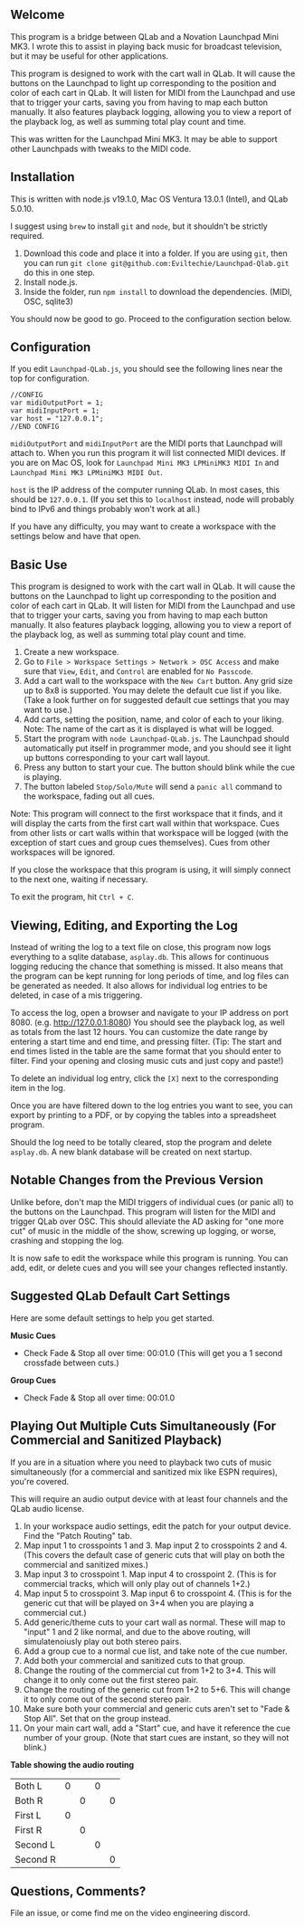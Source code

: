 ## Welcome
This program is a bridge between QLab and a Novation Launchpad Mini MK3. I wrote this to assist in playing back music for broadcast television, but it may be useful for other applications.

This program is designed to work with the cart wall in QLab. It will cause the buttons on the Launchpad to light up corresponding to the position and color of each cart in QLab. It will listen for MIDI from the Launchpad and use that to trigger your carts, saving you from having to map each button manually. It also features playback logging, allowing you to view a report of the playback log, as well as summing total play count and time.

This was written for the Launchpad Mini MK3. It may be able to support other Launchpads with tweaks to the MIDI code.

## Installation
This is written with node.js v19.1.0, Mac OS Ventura 13.0.1 (Intel), and QLab 5.0.10.

I suggest using `brew` to install `git` and `node`, but it shouldn't be strictly required.

1. Download this code and place it into a folder. If you are using `git`, then you can run `git clone git@github.com:Eviltechie/Launchpad-Qlab.git` do this in one step.
1. Install node.js.
1. Inside the folder, run `npm install` to download the dependencies. (MIDI, OSC, sqlite3)

You should now be good to go. Proceed to the configuration section below.

## Configuration
If you edit `Launchpad-QLab.js`, you should see the following lines near the top for configuration.
```
//CONFIG
var midiOutputPort = 1;
var midiInputPort = 1;
var host = "127.0.0.1";
//END CONFIG
```
`midiOutputPort` and `midiInputPort` are the MIDI ports that Launchpad will attach to. When you run this program it will list connected MIDI devices. If you are on Mac OS, look for `Launchpad Mini MK3 LPMiniMK3 MIDI In` and `Launchpad Mini MK3 LPMiniMK3 MIDI Out`.

`host` is the IP address of the computer running QLab. In most cases, this should be `127.0.0.1`. (If you set this to `localhost` instead, node will probably bind to IPv6 and things probably won't work at all.)

If you have any difficulty, you may want to create a workspace with the settings below and have that open.

## Basic Use
This program is designed to work with the cart wall in QLab. It will cause the buttons on the Launchpad to light up corresponding to the position and color of each cart in QLab. It will listen for MIDI from the Launchpad and use that to trigger your carts, saving you from having to map each button manually. It also features playback logging, allowing you to view a report of the playback log, as well as summing total play count and time.

1. Create a new workspace.
1. Go to `File > Workspace Settings > Network > OSC Access` and make sure that `View`, `Edit`, and `Control` are enabled for `No Passcode`.
1. Add a cart wall to the workspace with the `New Cart` button. Any grid size up to 8x8 is supported. You may delete the default cue list if you like. (Take a look further on for suggested default cue settings that you may want to use.)
1. Add carts, setting the position, name, and color of each to your liking. Note: The name of the cart as it is displayed is what will be logged.
1. Start the program with `node Launchpad-QLab.js`. The Launchpad should automatically put itself in programmer mode, and you should see it light up buttons corresponding to your cart wall layout.
1. Press any button to start your cue. The button should blink while the cue is playing.
1. The button labeled `Stop/Solo/Mute` will send a `panic all` command to the workspace, fading out all cues.

Note: This program will connect to the first workspace that it finds, and it will display the carts from the first cart wall within that workspace. Cues from other lists or cart walls within that workspace will be logged (with the exception of start cues and group cues themselves). Cues from other workspaces will be ignored.

If you close the workspace that this program is using, it will simply connect to the next one, waiting if necessary.

To exit the program, hit `Ctrl + C`.

## Viewing, Editing, and Exporting the Log

Instead of writing the log to a text file on close, this program now logs everything to a sqlite database, `asplay.db`. This allows for continuous logging reducing the chance that something is missed. It also means that the program can be kept running for long periods of time, and log files can be generated as needed. It also allows for individual log entries to be deleted, in case of a mis triggering.

To access the log, open a browser and navigate to your IP address on port 8080. (e.g. http://127.0.0.1:8080) You should see the playback log, as well as totals from the last 12 hours. You can customize the date range by entering a start time and end time, and pressing filter. (Tip: The start and end times listed in the table are the same format that you should enter to filter. Find your opening and closing music cuts and just copy and paste!)

To delete an individual log entry, click the `[X]` next to the corresponding item in the log.

Once you are have filtered down to the log entries you want to see, you can export by printing to a PDF, or by copying the tables into a spreadsheet program.

Should the log need to be totally cleared, stop the program and delete `asplay.db`. A new blank database will be created on next startup.

## Notable Changes from the Previous Version

Unlike before, don't map the MIDI triggers of individual cues (or panic all) to the buttons on the Launchpad. This program will listen for the MIDI and trigger QLab over OSC. This should alleviate the AD asking for "one more cut" of music in the middle of the show, screwing up logging, or worse, crashing and stopping the log.

It is now safe to edit the workspace while this program is running. You can add, edit, or delete cues and you will see your changes reflected instantly.

## Suggested QLab Default Cart Settings
Here are some default settings to help you get started.

**Music Cues**

 - Check Fade & Stop all over time: 00:01.0 (This will get you a 1 second crossfade between cuts.)

**Group Cues**
 - Check Fade & Stop all over time: 00:01.0

## Playing Out Multiple Cuts Simultaneously (For Commercial and Sanitized Playback)
If you are in a situation where you need to playback two cuts of music simultaneously (for a commercial and sanitized mix like ESPN requires), you're covered.

This will require an audio output device with at least four channels and the QLab audio license.

1. In your workspace audio settings, edit the patch for your output device. Find the "Patch Routing" tab.
1. Map input 1 to crosspoints 1 and 3. Map input 2 to crosspoints 2 and 4. (This covers the default case of generic cuts that will play on both the commercial and sanitized mixes.)
1. Map input 3 to crosspoint 1. Map input 4 to crosspoint 2. (This is for commercial tracks, which will only play out of channels 1+2.)
1. Map input 5 to crosspoint 3. Map input 6 to crosspoint 4. (This is for the generic cut that will be played on 3+4 when you are playing a commercial cut.)
1. Add generic/theme cuts to your cart wall as normal. These will map to "input" 1 and 2 like normal, and due to the above routing, will simulatenoiusly play out both stereo pairs.
1. Add a group cue to a normal cue list, and take note of the cue number.
1. Add both your commercial and sanitized cuts to that group.
1. Change the routing of the commercial cut from 1+2 to 3+4. This will change it to only come out the first stereo pair.
1. Change the routing of the generic cut from 1+2 to 5+6. This will change it to only come out of the second stereo pair.
1. Make sure both your commercial and generic cuts aren't set to "Fade & Stop All". Set that on the group instead.
1. On your main cart wall, add a "Start" cue, and have it reference the cue number of your group. (Note that start cues are instant, so they will not blink.)

**Table showing the audio routing**

|          |   |   |   |   |
|----------|---|---|---|---|
|  Both L  | 0 |   | 0 |   |
|  Both R  |   | 0 |   | 0 |
| First L  | 0 |   |   |   |
| First R  |   | 0 |   |   |
| Second L |   |   | 0 |   |
| Second R |   |   |   | 0 |

## Questions, Comments?
File an issue, or come find me on the video engineering discord.
